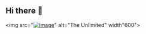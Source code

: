 ## Hi there 👋

<img src="[![image](https://github.com/user-attachments/assets/e2cfeab4-e760-487b-9ba3-f4077dcd2605)](https://vk.com/id847688252?z=clip847688252_456239075)" alt="The Unlimited" width"600">
